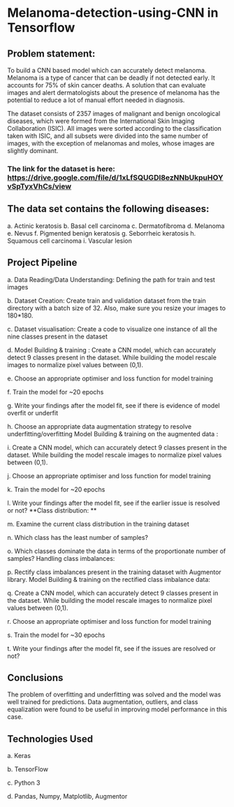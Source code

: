 # Melanoma-detection-using-CNN in Tensorflow

## Problem statement: 
To build a CNN based model which can accurately detect melanoma. Melanoma is a type of cancer that can be deadly if not detected early. It accounts for 75% of skin cancer deaths. A solution that can evaluate images and alert dermatologists about the presence of melanoma has the potential to reduce a lot of manual effort needed in diagnosis.

The dataset consists of 2357 images of malignant and benign oncological diseases, which were formed from the International Skin Imaging Collaboration (ISIC). All images were sorted according to the classification taken with ISIC, and all subsets were divided into the same number of images, with the exception of melanomas and moles, whose images are slightly dominant.

### The link for the dataset is here: https://drive.google.com/file/d/1xLfSQUGDl8ezNNbUkpuHOYvSpTyxVhCs/view

## The data set contains the following diseases:

a. Actinic keratosis
b. Basal cell carcinoma
c. Dermatofibroma
d. Melanoma
e. Nevus
f. Pigmented benign keratosis
g. Seborrheic keratosis
h. Squamous cell carcinoma
i. Vascular lesion

## Project Pipeline


a. Data Reading/Data Understanding: Defining the path for train and test images

b. Dataset Creation: Create train and validation dataset from the train directory with a batch size of 32. Also, make sure you resize your images to 180*180.

c. Dataset visualisation: Create a code to visualize one instance of all the nine classes present in the dataset

d. Model Building & training : Create a CNN model, which can accurately detect 9 classes present in the dataset. While building the model rescale images to normalize pixel values between (0,1).

e. Choose an appropriate optimiser and loss function for model training

f. Train the model for ~20 epochs

g. Write your findings after the model fit, see if there is evidence of model overfit or underfit

h. Choose an appropriate data augmentation strategy to resolve underfitting/overfitting Model Building & training on the augmented data :

i. Create a CNN model, which can accurately detect 9 classes present in the dataset. While building the model rescale images to normalize pixel values between (0,1).

j. Choose an appropriate optimiser and loss function for model training

k. Train the model for ~20 epochs

l. Write your findings after the model fit, see if the earlier issue is resolved or not? **Class distribution: **

m. Examine the current class distribution in the training dataset

n. Which class has the least number of samples?

o. Which classes dominate the data in terms of the proportionate number of samples? Handling class imbalances:

p. Rectify class imbalances present in the training dataset with Augmentor library. Model Building & training on the rectified class imbalance data:

q. Create a CNN model, which can accurately detect 9 classes present in the dataset. While building the model rescale images to normalize pixel values between (0,1).

r. Choose an appropriate optimiser and loss function for model training

s. Train the model for ~30 epochs

t. Write your findings after the model fit, see if the issues are resolved or not?


## Conclusions

The problem of overfitting and underfitting was solved and the model was well trained for predictions. Data augmentation, outliers, and class equalization were found to be useful in improving model performance in this case.

## Technologies Used

a. Keras

b. TensorFlow

c. Python 3

d. Pandas, Numpy, Matplotlib, Augmentor
